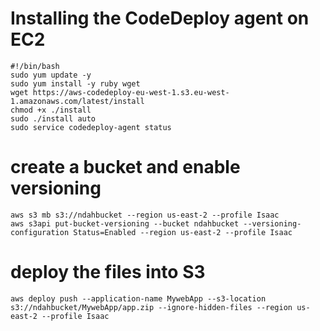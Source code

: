 
# Installing the CodeDeploy agent on EC2
```
#!/bin/bash
sudo yum update -y
sudo yum install -y ruby wget
wget https://aws-codedeploy-eu-west-1.s3.eu-west-1.amazonaws.com/latest/install
chmod +x ./install
sudo ./install auto
sudo service codedeploy-agent status
```


# create a bucket and enable versioning
```
aws s3 mb s3://ndahbucket --region us-east-2 --profile Isaac
aws s3api put-bucket-versioning --bucket ndahbucket --versioning-configuration Status=Enabled --region us-east-2 --profile Isaac
```

# deploy the files into S3
```
aws deploy push --application-name MywebApp --s3-location s3://ndahbucket/MywebApp/app.zip --ignore-hidden-files --region us-east-2 --profile Isaac
```